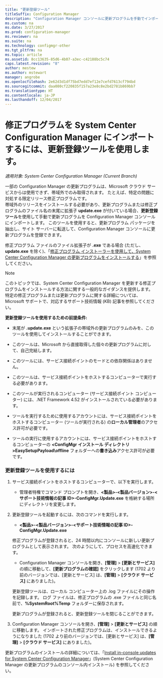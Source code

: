```yaml
---
title: "更新登録ツール"
titleSuffix: Configuration Manager
description: "Configuration Manager コンソールに更新プログラムを手動でインポートするために、どのような場合に、どのような方法で更新登録ツールを使用するかについて説明します。"
ms.custom: na
ms.date: 3/27/2017
ms.prod: configuration-manager
ms.reviewer: na
ms.suite: na
ms.technology: configmgr-other
ms.tgt_pltfrm: na
ms.topic: article
ms.assetid: 8cc13635-85d6-4b07-a3ec-c42188bc5c74
caps.latest.revision: "8"
author: mestew
ms.author: mstewart
manager: angrobe
ms.openlocfilehash: 2e62d3d1df75bd7edd7ef12e7cefd7613cf794bd
ms.sourcegitcommit: daa080cf220835f157a23e8c8e2bd2781b869bb7
ms.translationtype: HT
ms.contentlocale: ja-JP
ms.lasthandoff: 12/04/2017
---
```

# <a name="use-the-update-registration-tool-to-import-hotfixes-to-system-center-configuration-manager"></a>修正プログラムを System Center Configuration Manager にインポートするには、更新登録ツールを使用します。

*適用対象: System Center Configuration Manager (Current Branch)*

一部の Configuration Manager の更新プログラムは、Microsoft クラウド サービスからは使用できず、帯域外でのみ取得されます。 たとえば、特定の問題に対処する限定リリース修正プログラムです。   
帯域外のリリースをインストールする必要があり、更新プログラムまたは修正プログラムのファイル名の末尾に拡張子 **update.exe** が付いている場合、**更新登録ツール**を使用して手動で更新プログラムを Configuration Manager コンソールにインポートします。 このツールを使用すると、更新プログラム パッケージを抽出し、サイト サーバーに転送して、Configuration Manager コンソールに更新プログラムを登録できます。  

 修正プログラム ファイルのファイル拡張子が **.exe** である場合 (ただし、**update.exe** を除く)、「[修正プログラム インストーラーを使用して、System Center Configuration Manager の更新プログラムをインストールする](../../../core/servers/manage/use-the-hotfix-installer-to-install-updates.md)」を参照してください。  

> [!NOTE]  
>  このトピックでは、System Center Configuration Manager を更新する修正プログラムをインストールする方法に関する一般的なガイダンスを提供します。 特定の修正プログラムまたは更新プログラムに関する詳細については、Microsoft サポートで、対応するサポート技術情報 (KB) 記事を参照してください。  

 **更新登録ツールを使用するための前提条件:**  

-   末尾が **.update.exe** という拡張子の帯域外の更新プログラムのみを、このツールを使用してインストールすることができます。  

-   このツールは、Microsoft から直接取得した個々の更新プログラムに対して、自己完結します。  

-   このツールには、サービス接続ポイントのモードとの依存関係はありません。  

-   このツールは、サービス接続ポイントをホストするコンピューターで実行する必要があります。  

-   このツールが実行されるコンピューター (サービス接続ポイント コンピューター) には、.NET Framework 4.52 がインストールされている必要があります。  

-   ツールを実行するために使用するアカウントには、サービス接続ポイントをホストするコンピューター (ツールが実行される) の**ローカル管理者**のアクセス許可が必要です。  

-   ツールの実行に使用するアカウントには、サービス接続ポイントをホストするコンピューターの **&lt;ConfigMgr インストール ディレクトリ\>EasySetupPayload\offline** フォルダーへの**書き込み**アクセス許可が必要です。  

### <a name="to-use-the-update-registration-tool"></a>更新登録ツールを使用するには  

1.  サービス接続ポイントをホストするコンピューターで、以下を実行します。  

    -   管理者特権でコマンド プロンプトを開き、**&lt;製品\>-&lt;製品バージョン\>-&lt;サポート技術情報の記事 ID\>-ConfigMgr.Update.exe** を格納する場所にディレクトリを変更します。  

2.  更新登録ツールを起動するには、次のコマンドを実行します。  

    -   **&lt;製品\>-&lt;製品バージョン\>-&lt;サポート技術情報の記事 ID\>-ConfigMgr.Update.exe**  

    修正プログラムが登録されると、24 時間以内にコンソールに新しい更新プログラムとして表示されます。  次のようにして、プロセスを高速化できます。

    - Configuration Manager コンソールを開き、**[管理]** > **[更新とサービス]** の順に移動して、**[更新プログラムの確認]** をクリックします  (1702 より前のバージョンでは、[更新とサービス] は、**[管理]** > **[クラウド サービス]** にありました)。 

    更新登録ツールは、ローカル コンピューター上の .log ファイルにその操作を記録します。 ログ ファイルは、修正プログラムの .exe ファイルと同じ名前で、**%SystemRoot%Temp** フォルダーに保存されます。  

     更新プログラムが登録されると、更新登録ツールを閉じることができます。  

3.  Configuration Manager コンソールを開き、**[管理]** > **[更新とサービス]** の順に移動します。 インポートされた修正プログラムは、インストールできるようになりました  (1702 より前のバージョンでは、[更新とサービス] は、**[管理]** > **[クラウド サービス]** にありました)。

 更新プログラムのインストールの詳細については、「[Install in-console updates for System Center Configuration Manager](../../../core/servers/manage/install-in-console-updates.md)」(System Center Configuration Manager の更新プログラムのコンソール内インストール) を参照してください。  
